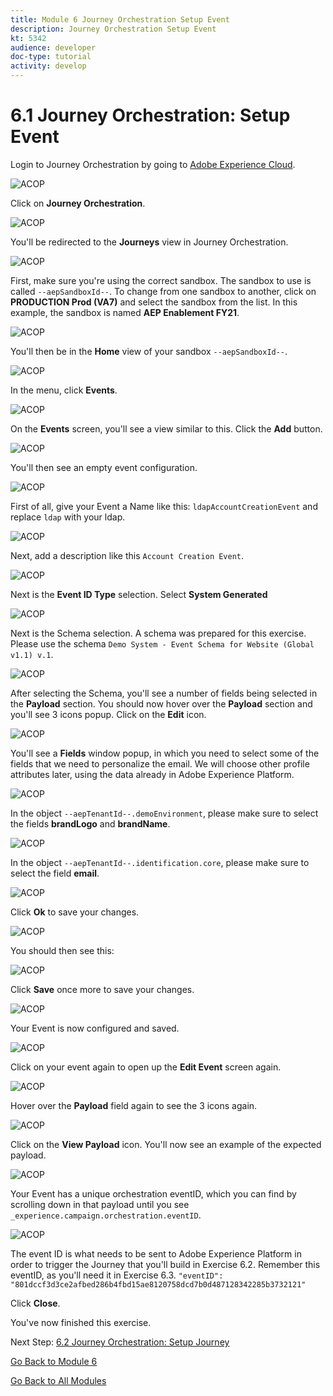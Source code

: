 ```yaml
---
title: Module 6 Journey Orchestration Setup Event
description: Journey Orchestration Setup Event
kt: 5342
audience: developer
doc-type: tutorial
activity: develop
---
```


# 6.1 Journey Orchestration: Setup Event

Login to Journey Orchestration by going to [Adobe Experience Cloud](https://experience.adobe.com).

![ACOP](./images/acophome.png)

Click on **Journey Orchestration**.

![ACOP](./images/acoptrig.png)

You'll be redirected to the **Journeys**  view in Journey Orchestration.

![ACOP](./images/acoptriglp.png)

First, make sure you're using the correct sandbox. The sandbox to use is called `--aepSandboxId--`. To change from one sandbox to another, click on **PRODUCTION Prod (VA7)** and select the sandbox from the list. In this example, the sandbox is named **AEP Enablement FY21**.

![ACOP](./images/sb.png)

You'll then be in the **Home** view of your sandbox `--aepSandboxId--`.

![ACOP](./images/home.png)

In the menu, click **Events**.

![ACOP](./images/acopmenu.png)

On the **Events** screen, you'll see a view similar to this. Click the **Add** button.

![ACOP](./images/add.png)

You'll then see an empty event configuration.

![ACOP](./images/emptyevent.png)

First of all, give your Event a Name like this: `ldapAccountCreationEvent` and replace `ldap` with your ldap.

![ACOP](./images/eventname.png)

Next, add a description like this `Account Creation Event`.

![ACOP](./images/eventdescription.png)

Next is the **Event ID Type** selection. Select **System Generated**

![ACOP](./images/eventidtype.png) 

Next is the Schema selection. A schema was prepared for this exercise. Please use the schema `Demo System - Event Schema for Website (Global v1.1) v.1`.

![ACOP](./images/eventschema.png)

After selecting the Schema, you'll see a number of fields being selected in the **Payload** section. You should now hover over the **Payload** section and you'll see 3 icons popup. Click on the **Edit** icon.

![ACOP](./images/eventpayload.png)

You'll see a **Fields** window popup, in which you need to select some of the fields that we need to personalize the email.  We will choose other profile attributes later, using the data already in Adobe Experience Platform.

![ACOP](./images/eventfields.png) 

In the object `--aepTenantId--.demoEnvironment`, please make sure to select the fields **brandLogo** and **brandName**.

![ACOP](./images/eventpayloadbr.png)

In the object `--aepTenantId--.identification.core`, please make sure to select the field **email**.

![ACOP](./images/eventpayloadbrid.png)

Click **Ok** to save your changes.

![ACOP](./images/saveok.png)

You should then see this:

![ACOP](./images/eventsave.png)

Click **Save** once more to save your changes.

![ACOP](./images/save1.png)

Your Event is now configured and saved.

![ACOP](./images/eventdone.png)

Click on your event again to open up the **Edit Event** screen again.

![ACOP](./images/viewevent.png)

Hover over the **Payload** field again to see the 3 icons again.

![ACOP](./images/hover.png)

Click on the **View Payload** icon. You'll now see an example of the expected payload.

![ACOP](./images/fullpayload.png)

Your Event has a unique orchestration eventID, which you can find by scrolling down in that payload until you see `_experience.campaign.orchestration.eventID`.

![ACOP](./images/payloadeventID.png)

The event ID is what needs to be sent to Adobe Experience Platform in order to trigger the Journey that you'll build in Exercise 6.2. Remember this eventID, as you'll need it in Exercise 6.3.
`"eventID": "801dccf3d3ce2afbed286b4fbd15ae8120758dcd7b0d487128342285b3732121"`

Click **Close**.

You've now finished this exercise.

Next Step: [6.2 Journey Orchestration: Setup Journey](./ex2.md)

[Go Back to Module 6](./journey-orchestration-create-account.md)

[Go Back to All Modules](../../overview.md)
